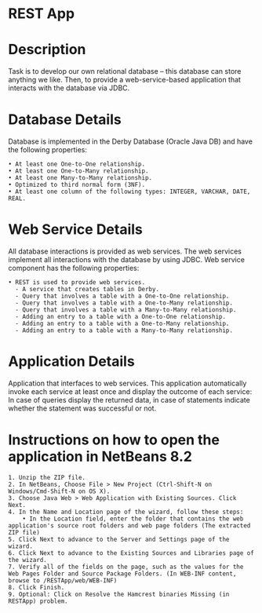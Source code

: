 # REST App

# Description

Task is to develop our own relational database – this database can store anything we like. Then, to provide a web-service-based application that interacts with the database via JDBC.

# Database Details

Database is implemented in the Derby Database (Oracle Java DB) and have the following
properties:

    • At least one One-to-One relationship.
    • At least one One-to-Many relationship.
    • At least one Many-to-Many relationship.
    • Optimized to third normal form (3NF).
    • At least one column of the following types: INTEGER, VARCHAR, DATE, REAL.

# Web Service Details

All database interactions is provided as web services. The web services  implement all
interactions with the database by using JDBC. Web service component has the following
properties:

    • REST is used to provide web services.
      - A service that creates tables in Derby.
      - Query that involves a table with a One-to-One relationship.
      - Query that involves a table with a One-to-Many relationship.
      - Query that involves a table with a Many-to-Many relationship.
      - Adding an entry to a table with a One-to-One relationship.
      - Adding an entry to a table with a One-to-Many relationship.
      - Adding an entry to a table with a Many-to-Many relationship.

# Application Details

Application that interfaces to web services. This application  automatically
invoke each service at least once and display the outcome of each service: In case of queries display
the returned data, in case of statements indicate whether the statement was successful or not.

# Instructions on how to open the application in NetBeans 8.2

    1. Unzip the ZIP file.
    2. In NetBeans, Choose File > New Project (Ctrl-Shift-N on Windows/Cmd-Shift-N on OS X).
    3. Choose Java Web > Web Application with Existing Sources. Click Next.
    4. In the Name and Location page of the wizard, follow these steps:
        • In the Location field, enter the folder that contains the web application's source root folders and web page folders (The extracted ZIP file) 
    5. Click Next to advance to the Server and Settings page of the wizard.
    6. Click Next to advance to the Existing Sources and Libraries page of the wizard.
    7. Verify all of the fields on the page, such as the values for the Web Pages Folder and Source Package Folders. (In WEB-INF content, browse to /RESTApp/web/WEB-INF)
    8. Click Finish.
    9. Optional: Click on Resolve the Hamcrest binaries Missing (in RESTApp) problem.
